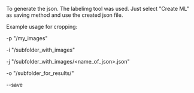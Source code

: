 
To generate the json. The labelimg tool was used.
Just select "Create ML" as saving method and use the created json file.


Example usage for cropping:

-p "<path-to-image>/my_images" 

-i "/subfolder_with_images" 

-j "/subfolder_with_images/<name_of_json>.json" 

-o "/subfolder_for_results/" 

--save